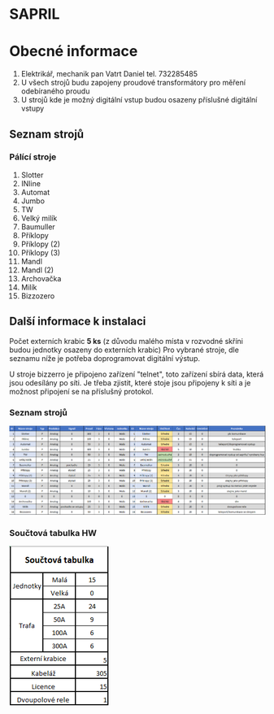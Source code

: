 # SAPRIL

# Obecné informace
1. Elektrikář, mechanik pan Vatrt Daniel tel. 732285485
2. U všech strojů budu zapojeny proudové transformátory pro měření odebíraného proudu
3. U strojů kde je možný digitální vstup budou osazeny příslušné digitální vstupy


## Seznam strojů

### Pálící stroje
1. Slotter
2. INline
3. Automat
4. Jumbo
5. TW
6. Velký milík
7. Baumuller
8. Příklopy
9. Příklopy (2)
10. Příklopy (3)
11. Mandl
12. Mandl (2)
13. Archovačka
14. Milík
15. Bizzozero

## Další informace k instalaci

Počet externích krabic **5 ks** (z důvodu malého místa v rozvodné skříni budou jednotky osazeny do externích krabic)
Pro vybrané stroje, dle seznamu níže je potřeba doprogramovat digitální výstup.

U stroje bizzerro je připojeno zařízení "telnet", toto zařízení sbírá data, která jsou odesílány po síti.
Je třeba zjistit, které stoje jsou připojeny k síti a je možnost připojení se na příslušný protokol.

### Seznam strojů
![Seznam stroju](seznam_stroju.png)

### Součtová tabulka HW

![Souctova tabulka](Souctova_tabulka.png)
